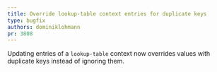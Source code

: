 ```yaml
---
title: Override lookup-table context entries for duplicate keys
type: bugfix
authors: dominiklohmann
pr: 3808
---
```


Updating entries of a `lookup-table` context now overrides values with duplicate
keys instead of ignoring them.
